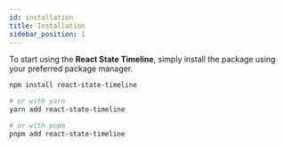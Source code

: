 ```yaml
---
id: installation
title: Installation
sidebar_position: 1
---
```


To start using the **React State Timeline**, simply install the package using your preferred package manager.

```bash
npm install react-state-timeline

# or with yarn
yarn add react-state-timeline

# or with pnpm
pnpm add react-state-timeline
```
